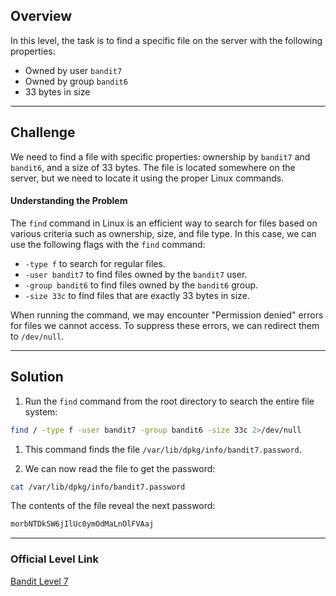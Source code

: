 
## Overview

In this level, the task is to find a specific file on the server with the following properties:

- Owned by user `bandit7`
- Owned by group `bandit6`
- 33 bytes in size

---
## Challenge

We need to find a file with specific properties: ownership by `bandit7` and `bandit6`, and a size of 33 bytes. The file is located somewhere on the server, but we need to locate it using the proper Linux commands.

#### Understanding the Problem

The `find` command in Linux is an efficient way to search for files based on various criteria such as ownership, size, and file type. In this case, we can use the following flags with the `find` command:

- `-type f` to search for regular files.
- `-user bandit7` to find files owned by the `bandit7` user.
- `-group bandit6` to find files owned by the `bandit6` group.
- `-size 33c` to find files that are exactly 33 bytes in size.

When running the command, we may encounter "Permission denied" errors for files we cannot access. To suppress these errors, we can redirect them to `/dev/null`.

---
## Solution

1. Run the `find` command from the root directory to search the entire file system:

```bash
find / -type f -user bandit7 -group bandit6 -size 33c 2>/dev/null
```

1. This command finds the file `/var/lib/dpkg/info/bandit7.password`.
    
3. We can now read the file to get the password:
    

```bash
cat /var/lib/dpkg/info/bandit7.password
```

The contents of the file reveal the next password:

```bash
morbNTDkSW6jIlUc0ymOdMaLnOlFVAaj
```

---
### Official Level Link

[Bandit Level 7](https://overthewire.org/wargames/bandit/bandit7.html)
